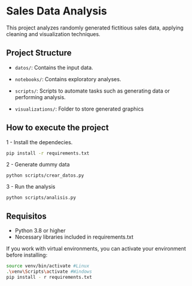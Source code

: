 # Sales Data Analysis

This project analyzes randomly generated fictitious sales data, applying cleaning and visualization techniques.

## Project Structure

- `datos/`: Contains the input data.

- `notebooks/`: Contains exploratory analyses.

- `scripts/`: Scripts to automate tasks such as generating data or performing analysis.

- `visualizations/`: Folder to store generated graphics 


## How to execute the project

1 - Install the dependecies.

```bash
pip install -r requirements.txt
```

2 - Generate dummy data

```
python scripts/crear_datos.py
```

3 - Run the analysis

```
python scripts/analisis.py
```

## Requisitos

- Python 3.8 or higher
- Necessary libraries included in requirements.txt 

If you work with virtual environments, you can activate your environment before installing:

```bash
source venv/bin/activate #Linux
.\venv\Scripts\activate #Windows
pip install - r requirements.txt
```